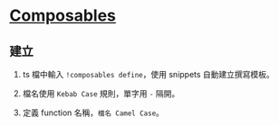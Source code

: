 # [Composables](https://vuejs.org/guide/reusability/composables.html)

## 建立

1. ts 檔中輸入 `!composables define`，使用 snippets 自動建立撰寫模板。

2. 檔名使用 `Kebab Case` 規則，單字用 `-` 隔開。

3. 定義 function 名稱，`檔名 Camel Case`。
